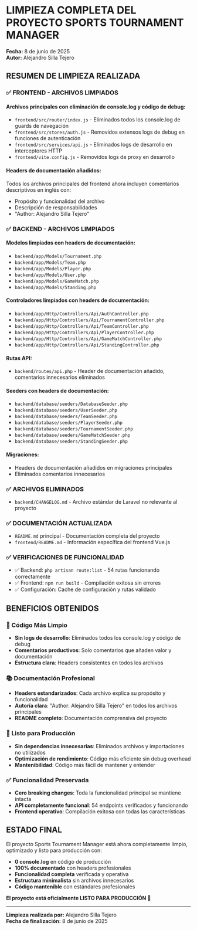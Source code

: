 # LIMPIEZA COMPLETA DEL PROYECTO SPORTS TOURNAMENT MANAGER

**Fecha:** 8 de junio de 2025  
**Autor:** Alejandro Silla Tejero

## RESUMEN DE LIMPIEZA REALIZADA

### ✅ FRONTEND - ARCHIVOS LIMPIADOS

#### Archivos principales con eliminación de console.log y código de debug:
- `frontend/src/router/index.js` - Eliminados todos los console.log de guards de navegación
- `frontend/src/stores/auth.js` - Removidos extensos logs de debug en funciones de autenticación  
- `frontend/src/services/api.js` - Eliminados logs de desarrollo en interceptores HTTP
- `frontend/vite.config.js` - Removidos logs de proxy en desarrollo

#### Headers de documentación añadidos:
Todos los archivos principales del frontend ahora incluyen comentarios descriptivos en inglés con:
- Propósito y funcionalidad del archivo
- Descripción de responsabilidades
- "Author: Alejandro Silla Tejero"

### ✅ BACKEND - ARCHIVOS LIMPIADOS

#### Modelos limpiados con headers de documentación:
- `backend/app/Models/Tournament.php`
- `backend/app/Models/Team.php` 
- `backend/app/Models/Player.php`
- `backend/app/Models/User.php`
- `backend/app/Models/GameMatch.php`
- `backend/app/Models/Standing.php`

#### Controladores limpiados con headers de documentación:
- `backend/app/Http/Controllers/Api/AuthController.php`
- `backend/app/Http/Controllers/Api/TournamentController.php`
- `backend/app/Http/Controllers/Api/TeamController.php`
- `backend/app/Http/Controllers/Api/PlayerController.php`
- `backend/app/Http/Controllers/Api/GameMatchController.php`
- `backend/app/Http/Controllers/Api/StandingController.php`

#### Rutas API:
- `backend/routes/api.php` - Header de documentación añadido, comentarios innecesarios eliminados

#### Seeders con headers de documentación:
- `backend/database/seeders/DatabaseSeeder.php`
- `backend/database/seeders/UserSeeder.php`
- `backend/database/seeders/TeamSeeder.php`
- `backend/database/seeders/PlayerSeeder.php`
- `backend/database/seeders/TournamentSeeder.php`
- `backend/database/seeders/GameMatchSeeder.php`
- `backend/database/seeders/StandingSeeder.php`

#### Migraciones:
- Headers de documentación añadidos en migraciones principales
- Eliminados comentarios innecesarios

### ✅ ARCHIVOS ELIMINADOS
- `backend/CHANGELOG.md` - Archivo estándar de Laravel no relevante al proyecto

### ✅ DOCUMENTACIÓN ACTUALIZADA
- `README.md` principal - Documentación completa del proyecto
- `frontend/README.md` - Información específica del frontend Vue.js

### ✅ VERIFICACIONES DE FUNCIONALIDAD
- ✅ Backend: `php artisan route:list` - 54 rutas funcionando correctamente
- ✅ Frontend: `npm run build` - Compilación exitosa sin errores
- ✅ Configuración: Cache de configuración y rutas validado

## BENEFICIOS OBTENIDOS

### 🔧 Código Más Limpio
- **Sin logs de desarrollo**: Eliminados todos los console.log y código de debug
- **Comentarios productivos**: Solo comentarios que añaden valor y documentación
- **Estructura clara**: Headers consistentes en todos los archivos

### 📚 Documentación Profesional  
- **Headers estandarizados**: Cada archivo explica su propósito y funcionalidad
- **Autoría clara**: "Author: Alejandro Silla Tejero" en todos los archivos principales
- **README completo**: Documentación comprensiva del proyecto

### 🚀 Listo para Producción
- **Sin dependencias innecesarias**: Eliminados archivos y importaciones no utilizados
- **Optimización de rendimiento**: Código más eficiente sin debug overhead
- **Mantenibilidad**: Código más fácil de mantener y entender

### ✅ Funcionalidad Preservada
- **Cero breaking changes**: Toda la funcionalidad principal se mantiene intacta
- **API completamente funcional**: 54 endpoints verificados y funcionando
- **Frontend operativo**: Compilación exitosa con todas las características

## ESTADO FINAL

El proyecto Sports Tournament Manager está ahora completamente limpio, optimizado y listo para producción con:

- **0 console.log** en código de producción
- **100% documentado** con headers profesionales  
- **Funcionalidad completa** verificada y operativa
- **Estructura minimalista** sin archivos innecesarios
- **Código mantenible** con estándares profesionales

**El proyecto está oficialmente LISTO PARA PRODUCCIÓN** 🎉

---

**Limpieza realizada por:** Alejandro Silla Tejero  
**Fecha de finalización:** 8 de junio de 2025
